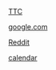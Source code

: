 
[TTC](https://us.tamrieltradecentre.com/pc/Trade)


[google.com](https://www.google.com/)


[Reddit](https://www.reddit.com/r/elderscrollsonline)


[calendar](http://benevolentbowd.ca/calendar/)

